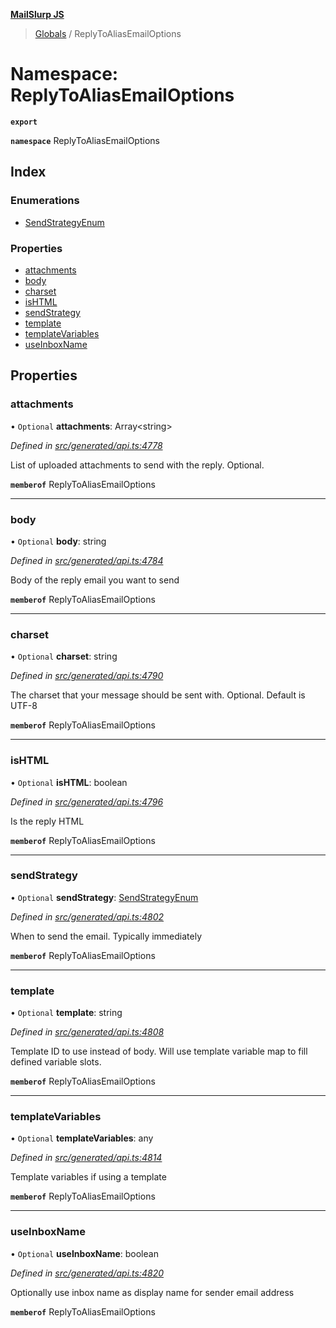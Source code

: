 **[MailSlurp JS](../README.md)**

> [Globals](../README.md) / ReplyToAliasEmailOptions

# Namespace: ReplyToAliasEmailOptions

**`export`** 

**`namespace`** ReplyToAliasEmailOptions

## Index

### Enumerations

* [SendStrategyEnum](../enums/replytoaliasemailoptions.sendstrategyenum.md)

### Properties

* [attachments](replytoaliasemailoptions.md#attachments)
* [body](replytoaliasemailoptions.md#body)
* [charset](replytoaliasemailoptions.md#charset)
* [isHTML](replytoaliasemailoptions.md#ishtml)
* [sendStrategy](replytoaliasemailoptions.md#sendstrategy)
* [template](replytoaliasemailoptions.md#template)
* [templateVariables](replytoaliasemailoptions.md#templatevariables)
* [useInboxName](replytoaliasemailoptions.md#useinboxname)

## Properties

### attachments

• `Optional` **attachments**: Array\<string>

*Defined in [src/generated/api.ts:4778](https://github.com/mailslurp/mailslurp-client/blob/2c659a7/src/generated/api.ts#L4778)*

List of uploaded attachments to send with the reply. Optional.

**`memberof`** ReplyToAliasEmailOptions

___

### body

• `Optional` **body**: string

*Defined in [src/generated/api.ts:4784](https://github.com/mailslurp/mailslurp-client/blob/2c659a7/src/generated/api.ts#L4784)*

Body of the reply email you want to send

**`memberof`** ReplyToAliasEmailOptions

___

### charset

• `Optional` **charset**: string

*Defined in [src/generated/api.ts:4790](https://github.com/mailslurp/mailslurp-client/blob/2c659a7/src/generated/api.ts#L4790)*

The charset that your message should be sent with. Optional. Default is UTF-8

**`memberof`** ReplyToAliasEmailOptions

___

### isHTML

• `Optional` **isHTML**: boolean

*Defined in [src/generated/api.ts:4796](https://github.com/mailslurp/mailslurp-client/blob/2c659a7/src/generated/api.ts#L4796)*

Is the reply HTML

**`memberof`** ReplyToAliasEmailOptions

___

### sendStrategy

• `Optional` **sendStrategy**: [SendStrategyEnum](../enums/replytoaliasemailoptions.sendstrategyenum.md)

*Defined in [src/generated/api.ts:4802](https://github.com/mailslurp/mailslurp-client/blob/2c659a7/src/generated/api.ts#L4802)*

When to send the email. Typically immediately

**`memberof`** ReplyToAliasEmailOptions

___

### template

• `Optional` **template**: string

*Defined in [src/generated/api.ts:4808](https://github.com/mailslurp/mailslurp-client/blob/2c659a7/src/generated/api.ts#L4808)*

Template ID to use instead of body. Will use template variable map to fill defined variable slots.

**`memberof`** ReplyToAliasEmailOptions

___

### templateVariables

• `Optional` **templateVariables**: any

*Defined in [src/generated/api.ts:4814](https://github.com/mailslurp/mailslurp-client/blob/2c659a7/src/generated/api.ts#L4814)*

Template variables if using a template

**`memberof`** ReplyToAliasEmailOptions

___

### useInboxName

• `Optional` **useInboxName**: boolean

*Defined in [src/generated/api.ts:4820](https://github.com/mailslurp/mailslurp-client/blob/2c659a7/src/generated/api.ts#L4820)*

Optionally use inbox name as display name for sender email address

**`memberof`** ReplyToAliasEmailOptions
